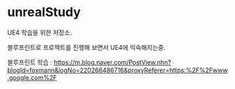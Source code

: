# unrealStudy

UE4 학습을 위한 저장소.

블루프린트로 프로젝트를 진행해 보면서 UE4에 익숙해지는중.

블루프린트 학습 : https://m.blog.naver.com/PostView.nhn?blogId=foxmann&logNo=220266486716&proxyReferer=https:%2F%2Fwww.google.com%2F
